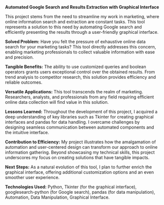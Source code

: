 **Automated Google Search and Results Extraction with Graphical Interface**

This project stems from the need to streamline my work in marketing, where online information search and extraction are constant tasks. This tool represents a solution to this need by automating Google search and efficiently presenting the results through a user-friendly graphical interface.

**Solved Problem:** 
Have you felt the pressure of exhaustive online data search for your marketing tasks? This tool directly addresses this concern, enabling marketing professionals to collect valuable information with ease and precision.

**Tangible Benefits:** 
The ability to use customized queries and boolean operators grants users exceptional control over the obtained results. From trend analysis to competitor research, this solution provides efficiency and reliable outcomes.

**Versatile Applications:** 
This tool transcends the realm of marketing. Researchers, analysts, and professionals from any field requiring efficient online data collection will find value in this solution.

**Lessons Learned:** 
Throughout the development of this project, I acquired a deep understanding of key libraries such as Tkinter for creating graphical interfaces and pandas for data handling. I overcame challenges by designing seamless communication between automated components and the intuitive interface.

**Contribution to Efficiency:** 
My project illustrates how the amalgamation of automation and user-centered design can transform our approach to online information gathering. Beyond showcasing my technical skills, this project underscores my focus on creating solutions that have tangible impacts.

**Next Steps:** 
As a natural evolution of this tool, I plan to further enrich the graphical interface, offering additional customization options and an even smoother user experience.

**Technologies Used:** 
Python, Tkinter (for the graphical interface), googlesearch-python (for Google search), pandas (for data manipulation), Automation, Data Manipulation, Graphical Interface.
